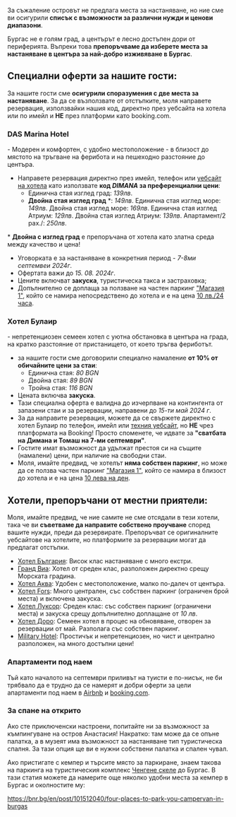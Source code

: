 За съжаление островът не предлага места за настаняване, но ние сме ви осигурили **списък с възможности за различни нужди и ценови диапазони**.

Бургас не е голям град, а центърът е лесно достъпен дори от периферията. Въпреки това **препоръчваме да изберете места за настаняване в центъра за най-добро изживяване в Бургас**.

## Специални оферти за нашите гости:

За нашите гости сме **осигурили споразумения с две места за настаняване**. За да се възползвате от отстъпките, моля направете резервация, използвайки нашия код, директно през уебсайта на хотела или по имейл и **НЕ** през платформи като booking.com.

### DAS Marina Hotel

\- Модерен и комфортен, с удобно местоположение - в близост до мястото на тръгване на ферибота и на пешеходно разстояние до центъра.

- Направете резервация директно през имейл, телефон или <a href="https://marinaburgas.bg/bg" target="_blank">уебсайт на хотела</a> като използвате **код _DIMANA_ за преференциални цени**:
  - Единична стая изглед град: _139лв_.
  - **Двойна стая изглед град** \*: _149лв_.
    Единична стая изглед море: _149лв_.
    Двойна стая изглед море: _169лв_.
    Единична стая изглед Атриум: _129лв_.
    Двойна стая изглед Атриум: _139лв_.
    Апартамент/2 рах./: _250лв_.

\* **Двойна с изглед град** е препоръчана от хотела като златна среда между качество и цена!

- Уговорката е за настаняване в конкретния период - _7-8ми септемвеи 2024г_.
- Офертата важи до _15. 08. 2024г_.
- Цените включват **закуска**, туристическа такса и застраховка;
- Допълнително се доплаща за ползване на частен паркинг <a href="https://maps.app.goo.gl/e8zex5bBRy9CWPMe7" target="_blank">"Магазия 1"</a>, който се намира непосредствено до хотела и е на цена [10 лв./24 часа](#parking).

### Хотел Булаир

\- непретенциозен семеен хотел с уютна обстановка в центъра на града, на кратко разстояние от пристанището, от което тръгва фериботът.

- за нашите гости сме договорили специално намаление **от 10% от обичайните цени за стаи**:
  - Единична стая: _80 BGN_
  - Двойна стая: _89 BGN_
  - Тройна стая: _116 BGN_
- Цената включва **закуска**.
- Тази специална оферта е валидна до изчерпване на контингента от запазени стаи и за резервации, направени до _15-ти май 2024 г_.
- За да направите резервация, можете да се свържете директно с хотел Булаир по телефон, имейл или <a href="http://hotelbulair.com/" target="_blank">техния уебсайт</a>, но **НЕ** чрез платформата на Booking! Просто споменете, че идвате за **"сватбата на Димана и Томаш на 7-ми септември"**.
- Гостите имат възможност да удължат престоя си на същите (намалени) цени, при наличие на свободни стаи.
- Моля, имайте предвид, че хотелът **няма собствен паркинг**, но може да се ползва частен паркинг <a target='_blank' href="https://maps.app.goo.gl/e8zex5bBRy9CWPMe7">"Магазия 1"</a>, който се намира в близост до хотела и е на цена [10 лева на ден](#parking).

## Хотели, препоръчани от местни приятели:

Моля, имайте предвид, че ние самите не сме отсядали в тези хотели, така че ви **съветваме да направите собствено проучване** според вашите нужди, преди да резервирате. Препоръчват се оригиналните уебсайтове на хотелите, но платформите за резервации могат да предлагат отстъпки.

- <a href="https://www.bulgaria-hotel.com/" target="_blank">Хотел България</a>: Висок клас настаняване с много екстри.
- <a href="https://granvia-bg.com/" target="_blank">Гранд Виа</a>: Хотел от среден клас, разположен директно срещу Морската градина.
- <a href="https://burgas.aquahotels.com/" target="_blank">Хотел Аква</a>: Удобeн с местоположение, малко по-далеч от центъра.
- <a href="https://hotelfors-bg.com/" target="_blank">Хотел Fors</a>: Много централен, със собствен паркинг (ограничен брой места) и включена закуска.
- <a href="https://luxor-bs.com/" target="_blank">Хотел Луксор</a>: Среден клас: със собствен паркинг (ограничени места) и закуска срещу допълнително доплащане от _10 лв_.
- <a href="https://www.hoteldoro.com/index.php/bg/" target="_blank">Хотел Доро</a>: Семеен хотел в процес на обновяване, отворен за резервации от май. Разполага със собствен паркинг.
- <a href="http://www.militaryclubs.bg/node/365" target="_blank">Military Hotel</a>: Простичък и непретенциозен, но чист и централно разположен, на много достъпни цени!

### Апартаменти под наем

Тъй като началото на септември приливът на туисти е по-нисък, не би трябвало да е трудно да се намерят и добри оферти за цели апартаменти под наем в <a href="https://www.airbnb.com/s/Burgas/homes?query=Burgas" target="_blank">Airbnb</a> и <a href="https://www.booking.com/searchresults.html?ss=Burgas&ssne=Burgas&ssne_untouched=Burgas&efdco=1&label=gen173nr-1FCAEoggI46AdIM1gEaBeIAQGYATG4AQfIAQzYAQHoAQH4AQKIAgGoAgO4AqqO1q8GwAIB0gIkZTRjOTQ0OGYtM2VmMy00NGQ2LTllMDctNGMzN2JjNDkxNDE12AIF4AIB&aid=304142&lang=en-us&sb=1&src_elem=sb&src=searchresults&dest_id=-832673&dest_type=city&group_adults=2&no_rooms=1&group_children=0">booking.com</a>.

### За спане на открито

Ако сте приключенски настроени, попитайте ни за възможност за къмпингуване на остров Анастасия! Накратко: там може да се опъне палатка, а в музеят има възможност за настаняване тип туристическа спалня. За тази опция ще ви е нужни собствени палaтка и спален чувал.

Ако пристигате с кемпер и търсите място за паркиране, знаем такова на паркинга на туристическия комплекс <a href="https://maps.app.goo.gl/VhDmrDqfjYhFnXL86" target="_blank">Ченгене скеле</a> до Бургас. В тази статия можете да намерите още няколко удобни места за кемпер в Бургас и околностите му:

<a href="https://bnr.bg/en/post/101512040/four-places-to-park-you-campervan-in-burgas" target="_blank">https://bnr.bg/en/post/101512040/four-places-to-park-you-campervan-in-burgas</a>
